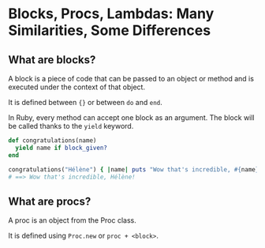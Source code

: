 # Blocks, Procs, Lambdas: Many Similarities, Some Differences

## What are blocks?

A block is a piece of code that can be passed to an object or method and is executed under the context of that object.

It is defined between `{}` or between `do` and `end`. 

In Ruby, every method can accept one block as an argument. The block will be called thanks to the `yield` keyword.

```ruby
def congratulations(name)
  yield name if block_given?
end

congratulations("Hélène") { |name| puts "Wow that's incredible, #{name}!" }
# ==> Wow that's incredible, Hélène!
```


## What are procs?

A proc is an object from the Proc class. 

It is defined using `Proc.new` or `proc + <block>`.
